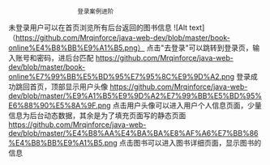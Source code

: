                        登录案例进阶  



未登录用户可以在首页浏览所有后台返回的图书信息
![Alt text]（https://github.com/Mrqinforce/java-web-dev/blob/master/book-online%E4%B8%BB%E9%A1%B5.png） 
点击"去登录"可以跳转到登录页，输入账号和密码，进后台匹配
https://github.com/Mrqinforce/java-web-dev/blob/master/book-online%E7%99%BB%E5%BD%95%E7%95%8C%E9%9D%A2.png
登录成功跳回首页，顶部显示用户头像
https://github.com/Mrqinforce/java-web-dev/blob/master/%E9%A1%B5%E9%9D%A2%E7%99%BB%E5%BD%95%E6%88%90%E5%8A%9F.png
点击用户头像可以进入用户个人信息页面，少量信息为后台动态数据，其余是为了填充页面写的静态页面
https://github.com/Mrqinforce/java-web-dev/blob/master/%E4%B8%AA%E4%BA%BA%E8%AF%A6%E7%BB%86%E4%B8%BB%E9%A1%B5.png
点击图书可以进入图书详细页面，显示图书的信息
